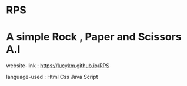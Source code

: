 # RPS

# A simple Rock , Paper and Scissors A.I 

website-link : https://lucykm.github.io/RPS

language-used : Html 
                Css
                Java Script
